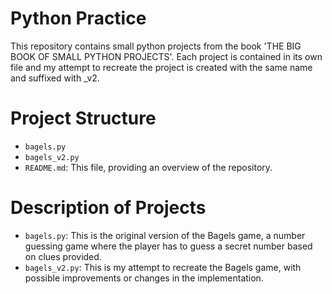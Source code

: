 # Python Practice

This repository contains small python projects from the book 'THE BIG BOOK OF SMALL PYTHON PROJECTS'.
Each project is contained in its own file and my attempt to recreate the project is created with the same name and suffixed with \_v2.

# Project Structure

- `bagels.py`
- `bagels_v2.py`
- `README.md`: This file, providing an overview of the repository.

# Description of Projects

- `bagels.py`: This is the original version of the Bagels game, a number guessing game where the player has to guess a secret number based on clues provided.
- `bagels_v2.py`: This is my attempt to recreate the Bagels game, with possible improvements or changes in the implementation.
